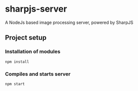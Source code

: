 # sharpjs-server
 A NodeJs based image processing server, powered by SharpJS

## Project setup

### Installation of modules
```
npm install
```
### Compiles and starts server
```
npm start
```

